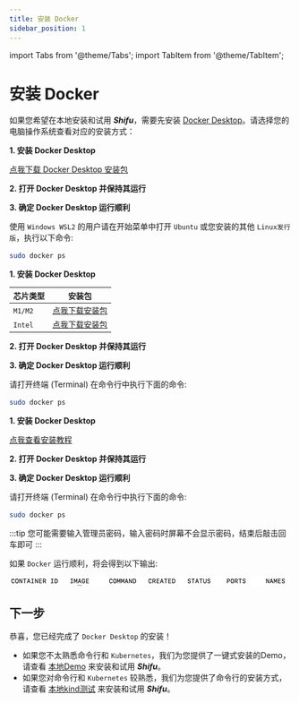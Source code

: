 ```yaml
---
title: 安装 Docker
sidebar_position: 1
---
```


import Tabs from '@theme/Tabs';
import TabItem from '@theme/TabItem';

# 安装 Docker

如果您希望在本地安装和试用 ***Shifu***，需要先安装 [Docker Desktop](https://www.docker.com)。请选择您的电脑操作系统查看对应的安装方式：

<Tabs groupId="operating-systems">
<TabItem value="win" label="Windows">

**1. 安装 Docker Desktop**

[点我下载 Docker Desktop 安装包](https://desktop.docker.com/win/main/amd64/Docker%20Desktop%20Installer.exe)

**2. 打开 Docker Desktop 并保持其运行**

**3. 确定 Docker Desktop 运行顺利**

使用 `Windows WSL2` 的用户请在开始菜单中打开 `Ubuntu` 或您安装的其他 `Linux发行版`，执行以下命令:

```bash
sudo docker ps
```

</TabItem>
<TabItem value="mac" label="macOS">

**1. 安装 Docker Desktop**

| 芯片类型 | 安装包 |
|--|--|
| `M1/M2` | [点我下载安装包](https://desktop.docker.com/mac/main/arm64/Docker.dmg) |
| `Intel` | [点我下载安装包](https://desktop.docker.com/mac/main/amd64/Docker.dmg) |

**2. 打开 Docker Desktop 并保持其运行**

**3. 确定 Docker Desktop 运行顺利**

请打开终端 (Terminal) 在命令行中执行下面的命令:

```bash
sudo docker ps
```

</TabItem>
<TabItem value="linux" label="Linux">

**1. 安装 Docker Desktop**

[点我查看安装教程](https://docs.docker.com/desktop/install/linux-install/)

**2. 打开 Docker Desktop 并保持其运行**

**3. 确定 Docker Desktop 运行顺利**

请打开终端 (Terminal) 在命令行中执行下面的命令:

```bash
sudo docker ps
```

</TabItem>
</Tabs>

:::tip
您可能需要输入管理员密码，输入密码时屏幕不会显示密码，结束后敲击回车即可
:::

如果 `Docker` 运行顺利，将会得到以下输出:  

![](images/docker_run.png)

## 下一步

恭喜，您已经完成了 `Docker Desktop` 的安装！

- 如果您不太熟悉命令行和 `Kubernetes`，我们为您提供了一键式安装的Demo，请查看 [本地Demo](./local-demo.md) 来安装和试用 ***Shifu***。
- 如果您对命令行和 `Kubernetes` 较熟悉，我们为您提供了命令行的安装方式，请查看 [本地kind测试](./local-kind.md) 来安装和试用 ***Shifu***。
